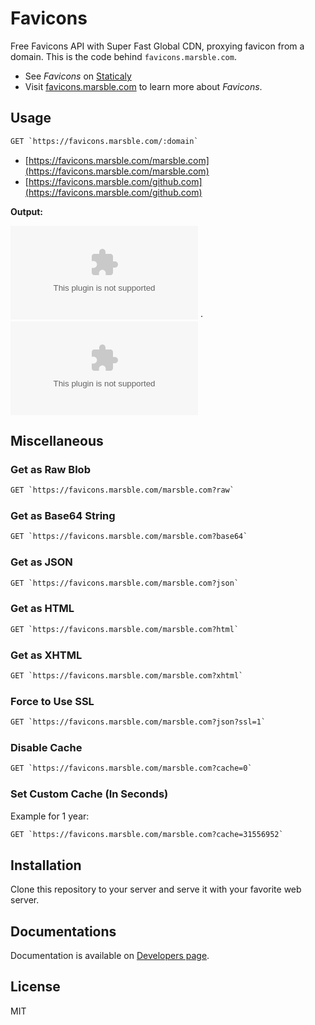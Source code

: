 Favicons
========

Free Favicons API with Super Fast Global CDN, proxying favicon from a domain. This is the code behind `favicons.marsble.com`.

 - See _Favicons_ on [Staticaly](https://www.staticaly.com/favicons)
 - Visit [favicons.marsble.com](https://favicons.marsble.com) to learn more about _Favicons_.

Usage
-----

~~~ .txt
GET `https://favicons.marsble.com/:domain`
~~~

 - [https://favicons.marsble.com/marsble.com](https://favicons.marsble.com/marsble.com)
 - [https://favicons.marsble.com/github.com](https://favicons.marsble.com/github.com)

**Output:**

![Marsble](https://favicons.marsble.com/marsble.com) &middot; ![GitHub](https://favicons.marsble.com/github.com)

Miscellaneous
-------------

### Get as Raw Blob

~~~ .txt
GET `https://favicons.marsble.com/marsble.com?raw`
~~~

### Get as Base64 String

~~~ .txt
GET `https://favicons.marsble.com/marsble.com?base64`
~~~

### Get as JSON

~~~ .txt
GET `https://favicons.marsble.com/marsble.com?json`
~~~

### Get as HTML

~~~ .txt
GET `https://favicons.marsble.com/marsble.com?html`
~~~

### Get as XHTML

~~~ .txt
GET `https://favicons.marsble.com/marsble.com?xhtml`
~~~

### Force to Use SSL

~~~ .txt
GET `https://favicons.marsble.com/marsble.com?json?ssl=1`
~~~

### Disable Cache

~~~ .txt
GET `https://favicons.marsble.com/marsble.com?cache=0`
~~~

### Set Custom Cache (In Seconds)

Example for 1 year:

~~~ .txt
GET `https://favicons.marsble.com/marsble.com?cache=31556952`
~~~

Installation
------------

Clone this repository to your server and serve it with your favorite web server.

Documentations
--------------

Documentation is available on [Developers page](https://developers.marsble.com/favicons).

License
-------

MIT